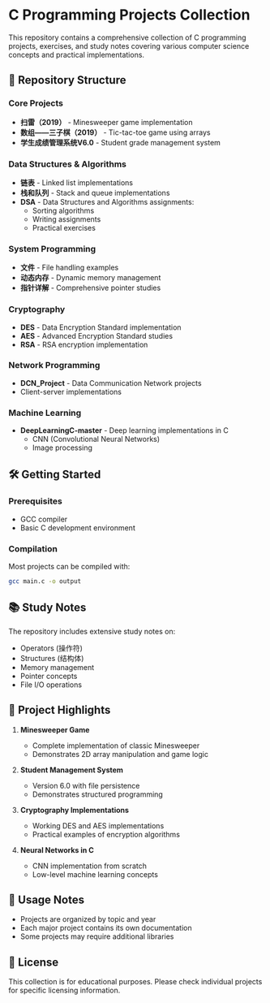 # C Programming Projects Collection

This repository contains a comprehensive collection of C programming projects, exercises, and study notes covering various computer science concepts and practical implementations.

## 📁 Repository Structure

### Core Projects
- **扫雷（2019）** - Minesweeper game implementation
- **数组——三子棋（2019）** - Tic-tac-toe game using arrays
- **学生成绩管理系统V6.0** - Student grade management system

### Data Structures & Algorithms
- **链表** - Linked list implementations
- **栈和队列** - Stack and queue implementations
- **DSA** - Data Structures and Algorithms assignments:
  - Sorting algorithms
  - Writing assignments
  - Practical exercises

### System Programming
- **文件** - File handling examples
- **动态内存** - Dynamic memory management
- **指针详解** - Comprehensive pointer studies

### Cryptography
- **DES** - Data Encryption Standard implementation
- **AES** - Advanced Encryption Standard studies
- **RSA** - RSA encryption implementation

### Network Programming
- **DCN_Project** - Data Communication Network projects
- Client-server implementations

### Machine Learning
- **DeepLearningC-master** - Deep learning implementations in C
  - CNN (Convolutional Neural Networks)
  - Image processing

## 🛠️ Getting Started

### Prerequisites
- GCC compiler
- Basic C development environment

### Compilation
Most projects can be compiled with:
```bash
gcc main.c -o output
```

## 📚 Study Notes
The repository includes extensive study notes on:
- Operators (操作符)
- Structures (结构体)
- Memory management
- Pointer concepts
- File I/O operations

## 🎯 Project Highlights

1. **Minesweeper Game**
   - Complete implementation of classic Minesweeper
   - Demonstrates 2D array manipulation and game logic

2. **Student Management System**
   - Version 6.0 with file persistence
   - Demonstrates structured programming

3. **Cryptography Implementations**
   - Working DES and AES implementations
   - Practical examples of encryption algorithms

4. **Neural Networks in C**
   - CNN implementation from scratch
   - Low-level machine learning concepts

## 📝 Usage Notes
- Projects are organized by topic and year
- Each major project contains its own documentation
- Some projects may require additional libraries

## 📜 License
This collection is for educational purposes. Please check individual projects for specific licensing information.
